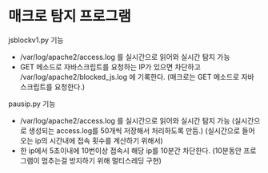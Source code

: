 # 매크로 탐지 프로그램

jsblockv1.py 기능
- /var/log/apache2/access.log 를 실시간으로 읽어와 실시간 탐지 가능
-  GET 메소드로 자바스크립트를 요청하는 IP가 있으면 차단하고 /var/log/apache2/blocked_js.log 에 기록한다.
(매크로는 GET 메소드로 자바스크립트를 요청한다.)

pausip.py 기능
- /var/log/apache2/access.log 를 실시간으로 읽어와 실시간 탐지 가능
(실시간으로 생성되는 access.log를 50개씩 저장해서 처리하도록 만듬.)
(실시간으로 들어오는 ip의 시간내에 접속 횟수를 계산하기 위해서)
- 한 ip에서 5초이내에 10번이상 접속시 해당 ip를 10분간 차단한다.
(10분동안 프로그램이 멈추는걸 방지하기 위해 멀티스레딩 구현)
